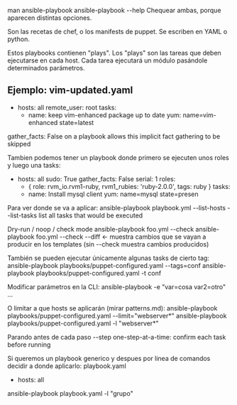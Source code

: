 man ansible-playbook
ansible-playbook --help
Chequear ambas, porque aparecen distintas opciones.

Son las recetas de chef, o los manifests de puppet.
Se escriben en YAML o python.

Estos playbooks contienen "plays". Los "plays" son las tareas que deben ejecutarse en cada host.
Cada tarea ejecutará un módulo pasándole determinados parámetros.


Ejemplo: vim-updated.yaml
---
- hosts: all
  remote_user: root
  tasks:
    - name: keep vim-enhanced package up to date
      yum: name=vim-enhanced state=latest
 
gather_facts: False on a playbook allows this implicit fact gathering to be skipped

Tambien podemos tener un playbook donde primero se ejecuten unos roles y luego una tasks:
- hosts: all
  sudo: True
  gather_facts: False
  serial: 1
  roles:
    - { role: rvm_io.rvm1-ruby, rvm1_rubies: 'ruby-2.0.0', tags: ruby }
  tasks:
    - name: Install mysql client
      yum: name=mysql state=presen


Para ver donde se va a aplicar:
ansible-playbook playbook.yml --list-hosts
--list-tasks          list all tasks that would be executed

Dry-run / noop / check mode
ansible-playbook foo.yml --check
ansible-playbook foo.yml --check --diff  <- muestra cambios que se vayan a producir en los templates (sin --check muestra cambios producidos)


También se pueden ejecutar únicamente algunas tasks de cierto tag:
ansible-playbook playbooks/puppet-configured.yaml --tags=conf
ansible-playbook playbooks/puppet-configured.yaml -t conf

Modificar parámetros en la CLI:
ansible-playbook -e "var=cosa var2=otro" ...

O limitar a que hosts se aplicarán (mirar patterns.md):
ansible-playbook playbooks/puppet-configured.yaml --limit="webserver*"
ansible-playbook playbooks/puppet-configured.yaml -l "webserver*"

Parando antes de cada paso
--step                one-step-at-a-time: confirm each task before running


Si queremos un playbook generico y despues por linea de comandos decidir a donde aplicarlo:
playbook.yaml
- hosts: all

ansible-playbook playbook.yaml -l "grupo"
